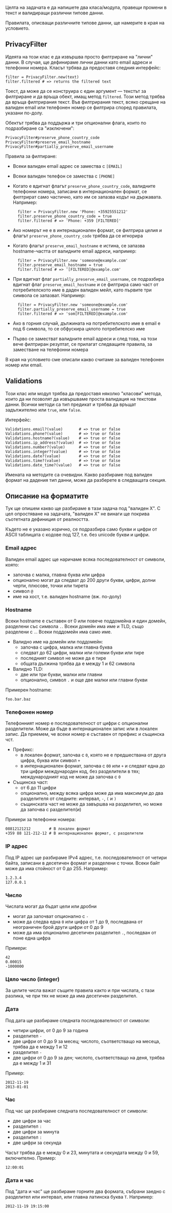 Целта на задачата е да напишете два класа/модула, правещи промени в текст и валидиращи различни типове данни.

Правилата, описващи различните типове данни, ще намерите в края на условието.

## PrivacyFilter

Идеята на този клас е да извършва просто филтриране на "лични" данни. В случая, ще дефинираме лични данни като email адреси и телефонни номера. Класът трбява да предоставя следния интерфейс:

	filter = PrivacyFilter.new(text)
	filter.filtered # => returns the filtered text

Тоест, да може да се конструира с един аргумент — текстът за филтриране и да връща обект, имащ метод `filtered`. Този метод трябва да връща филтрирания текст. Във филтрирания текст, всяко срещане на валиден email или телефонен номер се филтрира според правилата, указани по-долу.

Обектът трябва да поддържа и три опционални флага, които по подразбиране са "изключени":

	PrivacyFilter#preserve_phone_country_code
	PrivacyFilter#preserve_email_hostname
	PrivacyFilter#partially_preserve_email_username

Правила за филтиране:

- Всеки валиден email адрес се замества с `[EMAIL]`
- Всеки валиден телефон се замества с `[PHONE]`
- Когато е вдигнат флагът `preserve_phone_country_code`, валидните телефонни номера, записани в интернационален формат, се филтрират само частично, като им се запазва кодът на държавата. Например:

		filter = PrivacyFilter.new 'Phone: +35925551212'
		filter.preserve_phone_country_code = true
		filter.filtered # => 'Phone: +359 [FILTERED]'

- Ако номерът не е в интернационален формат, се филтрира целия и флагът `preserve_phone_country_code` трябва да се игнорира
- Когато флагът `preserve_email_hostname` е истина, се запазва hostname-частта от валидните email адреси, например:

		filter = PrivacyFilter.new 'someone@example.com'
		filter.preserve_email_hostname = true
		filter.filtered # => '[FILTERED]@example.com'
- При вдигнат флаг `partially_preserve_email_username`, се подразбира вдигнат флаг `preserve_email_hostname` и се филтрира само част от потребителското име в даден валиден мейл, като първите три символа се запазват. Например:

		filter = PrivacyFilter.new 'someone@example.com'
		filter.partially_preserve_email_username = true
		filter.filtered # => 'som[FILTERED]@example.com'

- Ако в горния случай, дължината на потребителското име в email е под 6 символа, то се обфускира цялото потребителско име
- Първо се заместват валидните email адреси и след това, на този вече филтриран резултат, се прилагат следващите правила, за заместване на телефонни номера

В края на условието сме описали какво считаме за валиден телефонен номер или email.

## Validations

Този клас или модул трябва да предоставя няколко "класови" метода, които да ни позволят да извършваме проста валидация на текстови данни. Всички методи са тип предикат и трябва да връщат задължително или `true`, или `false`.

Интерфейс:

	Validations.email?(value)       # => true or false
	Validations.phone?(value)       # => true or false
	Validations.hostname?(value)    # => true or false
	Validations.ip_address?(value)  # => true or false
	Validations.number?(value)      # => true or false
	Validations.integer?(value)     # => true or false
	Validations.date?(value)        # => true or false
	Validations.time?(value)        # => true or false
	Validations.date_time?(value)   # => true or false

Имената на методите са очевидни. Какво разбираме под валиден формат на дадения тип данни, може да разберете в следващата секция.

## Описание на форматите

Тук ще опишем какво ще разбираме в тази задача под "валиден Х". С цел опростяване на задачата, "валиден Х" не винаги ще покрива съотетната дефиниция от реалността.

Където не е указано изрично, се подразбира само букви и цифри от ASCII таблицата с кодове под 127, т.е. без unicode букви и цифри.

### Email адрес

Валиден email адрес ще наричаме всяка последователност от символи, която:

- започва с малка, главна буква или цифра
- опционално могат да следват до 200 други букви, цифри, долни черти, плюсове, точки или тирета
- символ `@`
- име на хост, т.е. валиден hostname (вж. по-долу)

### Hostname

Всеки hostname е съставен от 0 или повече поддомейна и един домейн, разделени със символа `.`. Всеки домейн има име и TLD, също разделени с `.`. Всеки поддомейн има само име.

- Валидно име на домейн или поддомейн:
	- започва с цифра, малка или главна буква
	- следват до 62 цифри, малки или големи букви или тире
	- последният символ не може да е тире
	- общата дължина трябва да е между 1 и 62 символа
- Валидно TLD:
	- две или три букви, малки или главни
	- опционално, символ `.` и още две малки или главни букви

Примерен hostname:

	foo.bar.baz

### Телефонен номер

Телефонният номер е последователност от цифри с опционални разделители. Може да бъде в интернационален запис или в локален запис. Да приемем, че всеки номер е съставен от префикс и същинска чст.

- Префикс:
	- в локален формат, започва с `0`, която не е предшествана от друга цифра, буква или символ `+`
	- в интернационален формат, започва с `00` или `+` и следват една до три цифри международен код, без разделители в тях; международният код не може да започва с `0`
- Същинска част:
	- от 6 до 11 цифри
	- опционално, между всяка цифра може да има максимум до два разделителя от следните: интервал, `-`, `(` и `)`
	- същинската част не може да завършва на разделител, но може да започва с разделител(и)

Примери за телефонни номера:

	08812121212        # В локален формат
	+359 88 121-212-12 # В интернационален формат, с разделители

### IP адрес

Под IP адрес ще разбираме IPv4 адрес, т.е. последователност от четири байта, записани в десетичен формат и разделени с точки. Всеки байт може да има стойност от 0 до 255. Например:

	1.2.3.4
	127.0.0.1

### Число

Числата могат да бъдат цели или дробни

- могат да започват опционално с `-`
- може да следва една `0` или цифра от 1 до 9, последвана от неограничен брой други цифри от 0 до 9
- може да има опционално десетичен разделител `.`, последван от поне една цифра

Примери:

	42
	0.00015
	-1000000

### Цяло число (integer)

За целите числа важат същите правила както и при числата, с тази разлика, че при тях не може да има десетичен разделител.

### Дата

Под дата ще разбираме следната последователност от символи:

- четири цифри, от 0 до 9 за година
- разделител `-`
- две цифри от 0 до 9 за месец; числото, съответстващо на месеца, трябва да е между 1 и 12
- разделител `-`
- две цифри от 0 до 9 за ден; числото, съответстващо на деня, трябва да е между 1 и 31

Пример:

	2012-11-19
	2013-01-01

### Час

Под час ще разбираме следната последователност от символи:

- две цифри за час
- разделител `:`
- две цифри за минута
- разделител `:`
- две цифри за секунда

Часът трябва да е между 0 и 23, минутата и секундата между 0 и 59, включително. Пример:

	12:00:01

### Дата и час

Под "дата и час" ще разбираме горните два формата, събрани заедно с разделител или интервал, или главна латинска буква `T`. Например:

	2012-11-19 19:15:00
